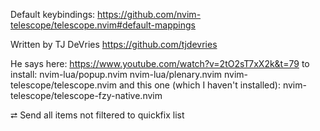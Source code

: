 Default keybindings:
https://github.com/nvim-telescope/telescope.nvim#default-mappings

Written by TJ DeVries
https://github.com/tjdevries

He says here:
https://www.youtube.com/watch?v=2tO2sT7xX2k&t=79
to install:
nvim-lua/popup.nvim
nvim-lua/plenary.nvim
nvim-telescope/telescope.nvim
and this one (which I haven't installed):
nvim-telescope/telescope-fzy-native.nvim

<ctrl-q>  ⮂  Send all items not filtered to quickfix list